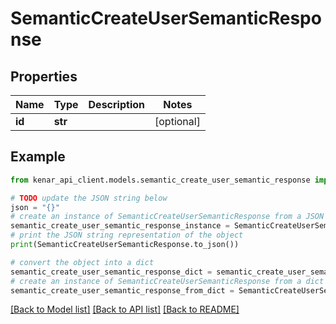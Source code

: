 # SemanticCreateUserSemanticResponse


## Properties

Name | Type | Description | Notes
------------ | ------------- | ------------- | -------------
**id** | **str** |  | [optional] 

## Example

```python
from kenar_api_client.models.semantic_create_user_semantic_response import SemanticCreateUserSemanticResponse

# TODO update the JSON string below
json = "{}"
# create an instance of SemanticCreateUserSemanticResponse from a JSON string
semantic_create_user_semantic_response_instance = SemanticCreateUserSemanticResponse.from_json(json)
# print the JSON string representation of the object
print(SemanticCreateUserSemanticResponse.to_json())

# convert the object into a dict
semantic_create_user_semantic_response_dict = semantic_create_user_semantic_response_instance.to_dict()
# create an instance of SemanticCreateUserSemanticResponse from a dict
semantic_create_user_semantic_response_from_dict = SemanticCreateUserSemanticResponse.from_dict(semantic_create_user_semantic_response_dict)
```
[[Back to Model list]](../README.md#documentation-for-models) [[Back to API list]](../README.md#documentation-for-api-endpoints) [[Back to README]](../README.md)


